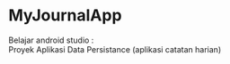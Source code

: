 # MyJournalApp
Belajar android studio : <br> Proyek Aplikasi Data Persistance (aplikasi catatan harian)
